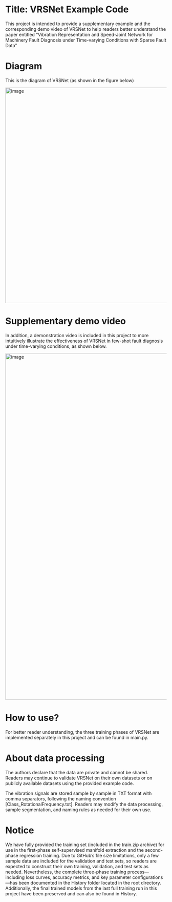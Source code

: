 # Title: VRSNet Example Code

This project is intended to provide a supplementary example and the corresponding demo video of VRSNet to help readers better understand the paper entitled “Vibration Representation and Speed-Joint Network for Machinery Fault Diagnosis under Time-varying Conditions with Sparse Fault Data”

# Diagram

This is the diagram of VRSNet (as shown in the figure below)

<img width="1549" height="672" alt="image" src="https://github.com/user-attachments/assets/2c3b5351-b83a-438b-b0c5-f4a6308bb598" />

# Supplementary demo video

In addition, a demonstration video is included in this project to more intuitively illustrate the effectiveness of VRSNet in few-shot fault diagnosis under time-varying conditions, as shown below.

<img width="1907" height="1080" alt="image" src="https://github.com/user-attachments/assets/745f385c-3df0-4eb9-b9ad-c372b286a334" />

# How to use?

For better reader understanding, the three training phases of VRSNet are implemented separately in this project and can be found in main.py.

# About data processing

The authors declare that the data are private and cannot be shared. Readers may continue to validate VRSNet on their own datasets or on publicly available datasets using the provided example code.

The vibration signals are stored sample by sample in TXT format with comma separators, following the naming convention [Class_RotationalFrequency.txt]. Readers may modify the data processing, sample segmentation, and naming rules as needed for their own use.

# Notice
We have fully provided the training set (included in the train.zip archive) for use in the first-phase self-supervised manifold extraction and the second-phase regression training. Due to GitHub’s file size limitations, only a few sample data are included for the validation and test sets, so readers are expected to construct their own training, validation, and test sets as needed. Nevertheless, the complete three-phase training process—including loss curves, accuracy metrics, and key parameter configurations—has been documented in the History folder located in the root directory. Additionally, the final trained models from the last full training run in this project have been preserved and can also be found in History.
